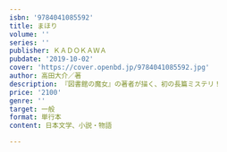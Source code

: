 ```yaml
---
isbn: '9784041085592'
title: まほり
volume: ''
series: ''
publisher: ＫＡＤＯＫＡＷＡ
pubdate: '2019-10-02'
cover: 'https://cover.openbd.jp/9784041085592.jpg'
author: 高田大介／著
description: 『図書館の魔女』の著者が描く、初の長篇ミステリ！
price: '2100'
genre: ''
target: 一般
format: 単行本
content: 日本文学、小説・物語

---
```


